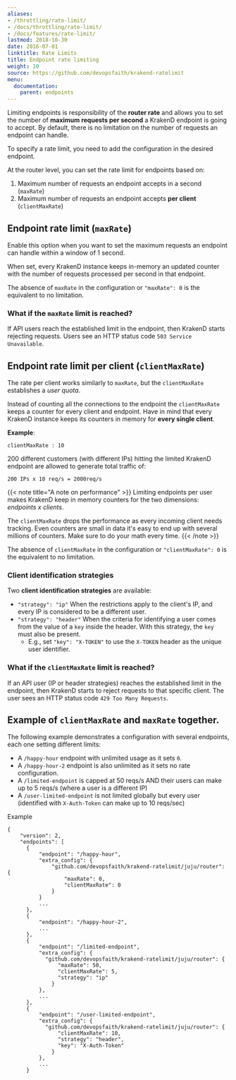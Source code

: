 ```yaml
---
aliases:
- /throttling/rate-limit/
- /docs/throttling/rate-limit/
- /docs/features/rate-limit/
lastmod: 2018-10-30
date: 2016-07-01
linktitle: Rate Limits
title: Endpoint rate limiting
weight: 10
source: https://github.com/devopsfaith/krakend-ratelimit
menu:
  documentation:
    parent: endpoints
---
```


Limiting endpoints is responsibility of the **router rate** and allows you to set the number of **maximum requests per second** a KrakenD endpoint is going to accept. By default, there is no limitation on the number of requests an endpoint can handle.

To specify a rate limit, you need to add the configuration in the desired endpoint.

At the router level, you can set the rate limit for endpoints based on:

1. Maximum number of requests an endpoint accepts in a second (`maxRate`)
2. Maximum number of requests an endpoint accepts **per client** (`clientMaxRate`)


## Endpoint rate limit (`maxRate`)
Enable this option when you want to set the maximum requests an endpoint can handle within a window of 1 second.

When set, every KrakenD instance keeps in-memory an updated counter with the number of requests processed per second in that endpoint.

The absence of `maxRate` in the configuration or `"maxRate": 0` is the equivalent to no limitation.

### What if the `maxRate` limit is reached?
If API users reach the established limit in the endpoint, then KrakenD starts rejecting requests. Users see an HTTP status code `503 Service Unavailable`.

## Endpoint rate limit per client (`clientMaxRate`)
The rate per client works similarly to `maxRate`, but the `clientMaxRate` establishes a *user quota*.

Instead of counting all the connections to the endpoint the `clientMaxRate` keeps a counter for every client and endpoint. Have in mind that every KrakenD instance keeps its counters in memory for **every single client**.

**Example**:

    clientMaxRate : 10

200 different customers (with different IPs) hitting the limited KrakenD endpoint are allowed to generate total traffic of:

    200 IPs x 10 req/s = 2000req/s


{{< note title="A note on performance" >}}
Limiting endpoints per user makes KrakenD keep in memory counters for the two dimensions: *endpoints x clients*.

The `clientMaxRate` drops the performance as every incoming client needs tracking. Even counters are small in data it's easy to end up with several millions of counters.  Make sure to do your math every time.
{{< /note >}}

The absence of `clientMaxRate` in the configuration or `"clientMaxRate": 0` is the equivalent to no limitation.

### Client identification strategies
Two **client identification strategies** are available:

  - `"strategy": "ip"` When the restrictions apply to the client's IP, and every IP is considered to be a different user.
  - `"strategy": "header"` When the criteria for identifying a user comes from the value of a `key` inside the header. With this strategy, the `key` must also be present.
    - E.g., set `"key": "X-TOKEN"` to use the `X-TOKEN` header as the unique user identifier.

### What if the `clientMaxRate` limit is reached?
If an API user (IP or header strategies) reaches the established limit in the endpoint, then KrakenD starts to reject requests to that specific client. The user sees an HTTP status code `429 Too Many Requests`.

## Example of  `clientMaxRate` and `maxRate` together.
The following example demonstrates a configuration with several endpoints, each one setting different limits:

- A `/happy-hour` endpoint with unlimited usage as it sets `0`.
- A `/happy-hour-2` endpoint is also unlimited as it sets no rate configuration.
- A `/limited-endpoint` is capped at 50 reqs/s AND their users can make up to 5 reqs/s (where a user is a different IP)
- A `/user-limited-endpoint` is not limited globally but every user (identified with `X-Auth-Token` can make up to 10 reqs/sec)

Example

    {
        "version": 2,
        "endpoints": [
          {
              "endpoint": "/happy-hour",
              "extra_config": {
                  "github.com/devopsfaith/krakend-ratelimit/juju/router": {
                      "maxRate": 0,
                      "clientMaxRate": 0
                  }
              }
              ...
          },
          {
              "endpoint": "/happy-hour-2",
              ...
          },
          {
              "endpoint": "/limited-endpoint",
              "extra_config": {
                "github.com/devopsfaith/krakend-ratelimit/juju/router": {
                    "maxRate": 50,
                    "clientMaxRate": 5,
                    "strategy": "ip"
                  }
              },
              ...
          },
          {
              "endpoint": "/user-limited-endpoint",
              "extra_config": {
                "github.com/devopsfaith/krakend-ratelimit/juju/router": {
                    "clientMaxRate": 10,
                    "strategy": "header",
                    "key": "X-Auth-Token"
                  }
              },
              ...
          }
